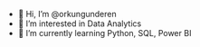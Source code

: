 - 👋 Hi, I’m @orkungunderen
- 👀 I’m interested in Data Analytics
- 🌱 I’m currently learning Python, SQL, Power BI

<!---
orkungunderen/orkungunderen is a ✨ special ✨ repository because its `README.md` (this file) appears on your GitHub profile.
You can click the Preview link to take a look at your changes.
--->
